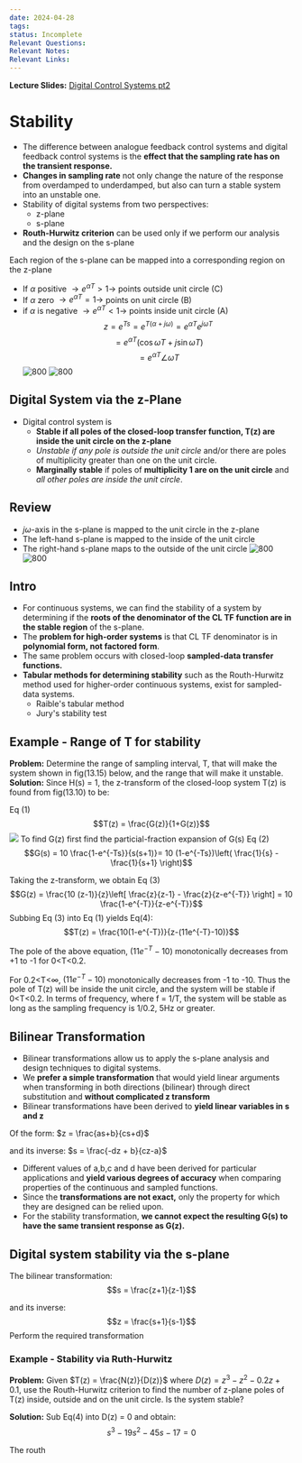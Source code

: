 ```yaml
---
date: 2024-04-28
tags: 
status: Incomplete
Relevant Questions: 
Relevant Notes: 
Relevant Links:
---
```

**Lecture Slides:**
[Digital Control Systems pt2](Attachments/Workshop%20Week%207%20–%20Digital%20Control%20Systems%20-%20Part%202_v1_annotated.pdf)

# Stability
- The difference between analogue feedback control systems and digital feedback control systems is the **effect that the sampling rate has on the transient response.**
- **Changes in sampling rate** not only change the nature of the response from overdamped to underdamped, but also can turn a stable system into an unstable one.
- Stability of digital systems from two perspectives:
	- z-plane
	- s-plane
- **Routh-Hurwitz criterion** can be used only if we perform our analysis and the design on the s-plane


Each region of the s-plane can be mapped into a corresponding region on the z-plane
- If $\alpha$ positive $\rightarrow e^{\alpha T}>1 \rightarrow$ points outside unit circle (C)
- If $\alpha$ zero $\rightarrow e^{\alpha T}=1 \rightarrow$ points on unit circle (B)
- if $\alpha$ is negative $\rightarrow e^{\alpha T}<1 \rightarrow$ points inside unit circle (A)
$$z = e^{Ts} = e^{T(\alpha+j \omega)}= e^{\alpha T}e^{j \omega T}$$
$$=e^{\alpha T} (\cos \omega T + j \sin \omega T)$$
$$=e^{\alpha T}\angle \omega T$$
![800](Attachments/Pasted%20image%2020240428164805.png)
![800](Attachments/Pasted%20image%2020240428164953.png)

## Digital System via the z-Plane
- Digital control system is 
	- **Stable if all poles of the closed-loop transfer function, T(z) are inside the unit circle on the z-plane**
	- *Unstable if any pole is outside the unit circle* and/or there are poles of multiplicity greater than one on the unit circle.
	- **Marginally stable** if poles of **multiplicity 1 are on the unit circle** and *all other poles are inside the unit circle*.

## Review
- $j \omega$-axis in the s-plane is mapped to the unit circle in the z-plane
- The left-hand s-plane is mapped to the inside of the unit circle
- The right-hand s-plane maps to the outside of the unit circle
![800](Attachments/Pasted%20image%2020240428165915.png)
![800](Attachments/Pasted%20image%2020240428165944.png)

## Intro
- For continuous systems, we can find the stability of a system by determining if the **roots of the denominator of the CL TF function are in the stable region** of the s-plane.
- The **problem for high-order systems** is that CL TF denominator is in **polynomial form, not factored form**.
- The same problem occurs with closed-loop **sampled-data transfer functions.**
- **Tabular methods for determining stability** such as the Routh-Hurwitz method used for higher-order continuous systems, exist for sampled-data systems.
	- Raible's tabular method
	- Jury's stability test

## Example - Range of T for stability
**Problem:** Determine the range of sampling interval, T, that will make the system shown in fig(13.15) below, and the range that will make it unstable.
**Solution:** Since H(s) = 1, the z-transform of the closed-loop system T(z) is found from fig(13.10) to be:

Eq (1)$$T(z) = \frac{G(z)}{1+G(z)}$$![](Attachments/Pasted%20image%2020240428171243.png)
To find G(z) first find the particial-fraction expansion of G(s)
Eq (2)$$G(s) = 10 \frac{1-e^{-Ts}}{s(s+1)}= 10 (1-e^{-Ts})\left( \frac{1}{s} - \frac{1}{s+1} \right)$$

Taking the z-transform, we obtain
Eq (3)$$G(z) = \frac{10 (z-1)}{z}\left[ \frac{z}{z-1} - \frac{z}{z-e^{-T}} \right] = 10 \frac{1-e^{-T}}{z-e^{-T}}$$
Subbing Eq (3) into Eq (1) yields Eq(4):
$$T(z) = \frac{10(1-e^{-T})}{z-(11e^{-T}-10)}$$

The pole of the above equation, $(11e^{-T}-10)$ monotonically decreases from +1 to -1 for 0<T<0.2.

For 0.2<T<$\infty$, $(11e^{-T}-10)$ monotonically decreases from -1 to -10. Thus the pole of T(z) will be inside the unit circle, and the system will be stable if 0<T<0.2. In terms of frequency, where f = 1/T, the system will be stable as long as the sampling frequency is 1/0.2, 5Hz or greater.

## Bilinear Transformation
- Bilinear transformations allow us to apply the s-plane analysis and design techniques to digital systems.
- We **prefer a simple transformation** that would yield linear arguments when transforming in both directions (bilinear) through direct substitution and **without complicated z transform**
- Bilinear transformations have been derived to **yield linear variables in s and z**

Of the form: $z = \frac{as+b}{cs+d}$

and its inverse: $s = \frac{-dz + b}{cz-a}$

- Different values of a,b,c and d have been derived for particular applications and **yield various degrees of accuracy** when comparing properties of the continuous and sampled functions.
- Since the **transformations are not exact,** only the property for which they are designed can be relied upon.
- For the stability transformation, **we cannot expect the resulting G(s) to have the same transient response as G(z).**

## Digital system stability via the s-plane
The bilinear transformation:
$$s = \frac{z+1}{z-1}$$

and its inverse:
$$z = \frac{s+1}{s-1}$$
Perform the required transformation

### Example - Stability via Ruth-Hurwitz
**Problem:** Given $T(z) = \frac{N(z)}{D(z)}$ where $D(z) = z^{3} - z^{2} - 0.2z + 0.1$, use the Routh-Hurwitz criterion to find the number of z-plane poles of T(z) inside, outside and on the unit circle. Is the system stable?

**Solution:** Sub Eq(4) into D(z) = 0 and obtain:
$$s^{3} - 19s^{2}-45s - 17 = 0$$

The routh